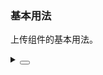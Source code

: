 ### 基本用法

上传组件的基本用法。

<div class="cell-demo vp-raw">
   <yc-space
    direction="vertical"
    :style="{ width: '100%' }">
    <yc-upload action="/" />
    <yc-upload
      action="/"
      disabled
      style="margin-top: 40px;" />
  </yc-space>
</div>

<details>
<summary>
 <button class="code-btn"  >
    <icon-code />
 </button>
</summary>

```vue
<template>
  <yc-space
    direction="vertical"
    :style="{ width: '100%' }">
    <yc-upload action="/" />
    <yc-upload
      action="/"
      disabled
      style="margin-top: 40px;" />
  </yc-space>
</template>
```

</details>

